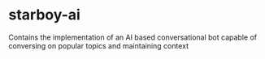 # starboy-ai
Contains the implementation of an AI based conversational bot capable of conversing on popular topics and maintaining context
